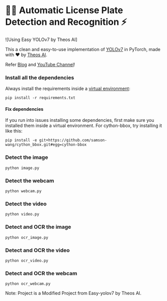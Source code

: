 # 🤙🏻 Automatic License Plate Detection and Recognition ⚡️

![Using Easy YOLOv7 by Theos AI]

This a clean and easy-to-use implementation of [YOLOv7](https://github.com/WongKinYiu/yolov7) in PyTorch, made with ❤️ by [Theos AI](https://theos.ai).

Refer [Blog](https://blog.theos.ai) and [YouTube Channel](https://www.youtube.com/@theos-ai/)!

### Install all the dependencies
Always install the requirements inside a [virtual environment](https://docs.python.org/3/library/venv.html):
```
pip install -r requirements.txt
```
#### Fix dependencies
If you run into issues installing some dependencies, first make sure you installed them inside a virtual environment.
For cython-bbox, try installing it like this:
```
pip install -e git+https://github.com/samson-wang/cython_bbox.git#egg=cython-bbox
```

### Detect the image

```
python image.py
```

### Detect the webcam

```
python webcam.py
```

### Detect the video

```
python video.py
```

### Detect and OCR the image

```
python ocr_image.py
```

### Detect and OCR the video

```
python ocr_video.py
```

### Detect and OCR the webcam

```
python ocr_webcam.py
```

Note: Project is a Modified Project from Easy-yolov7 by Theos AI.

